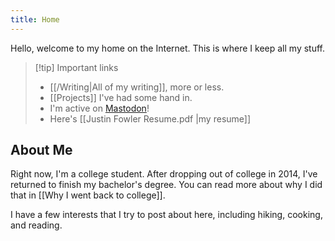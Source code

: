 ```yaml
---
title: Home
---
```

Hello, welcome to my home on the Internet. This is where I keep all my stuff.

> [!tip] Important links
> 
>-  [[/Writing|All of my writing]], more or less.
>- [[Projects]] I've had some hand in.
>- I'm active on [Mastodon](https://mastodon.social/@justinfowler)!
>- Here's [[Justin Fowler Resume.pdf |my resume]]

## About Me
Right now, I'm a college student. After dropping out of college in 2014, I've returned to finish my bachelor's degree. You can read more about why I did that in [[Why I went back to college]].

I have a few interests that I try to post about here, including hiking, cooking, and reading.